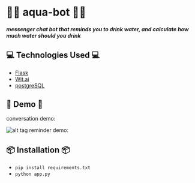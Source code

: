 # 🚰🤖 aqua-bot 🚰🤖
##### messenger chat bot that reminds you to drink water, and calculate how much water should you drink


## 💻 Technologies Used 💻
* [Flask](http://flask.pocoo.org/)
* [Wit.ai](https://wit.ai/)
* [postgreSQL](https://www.postgresql.org/)

## 🤖 Demo 🤖
conversation demo:

![alt tag](https://raw.githubusercontent.com/fr1sk/aqua-bot/master/gif.gif)
reminder demo:



## 📦 Installation 📦
* `pip install requirements.txt`
* `python app.py`

